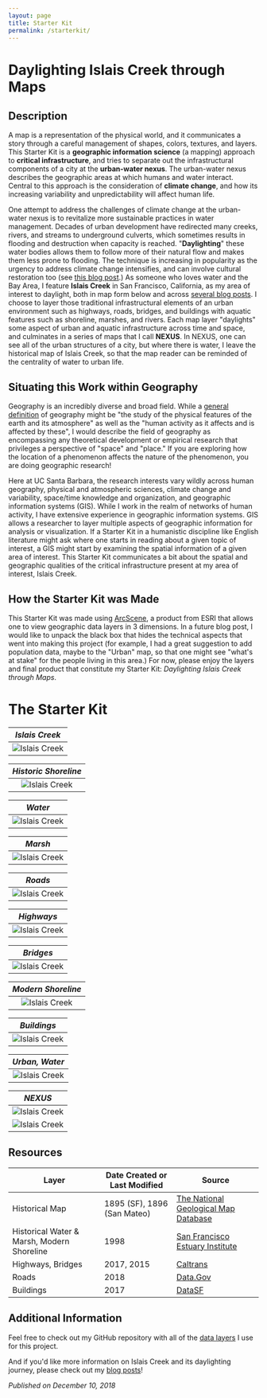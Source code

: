 ```yaml
---
layout: page
title: Starter Kit
permalink: /starterkit/
---
```


# Daylighting Islais Creek through Maps

## Description

A map is a representation of the physical world, and it communicates a story through a careful management of shapes, colors, textures, and layers. This Starter Kit is a **geographic information science** (a mapping) approach to **critical infrastructure**, and tries to separate out the infrastructural components of a city at the **urban-water nexus**. The urban-water nexus describes the geographic areas at which humans and water interact. Central to this approach is the consideration of **climate change**, and how its increasing variability and unpredictability will affect human life.

One attempt to address the challenges of climate change at the urban-water nexus is to revitalize more sustainable practices in water management. Decades of urban development have redirected many creeks, rivers, and streams to underground culverts, which sometimes results in flooding and destruction when capacity is reached. "**Daylighting**" these water bodies allows them to follow more of their natural flow and makes them less prone to flooding. The technique is increasing in popularity as the urgency to address climate change intensifies, and can involve cultural restoration too (see [this blog post](https://sburtner.github.io/shit-creek/).) As someone who loves water and the Bay Area, I feature **Islais Creek** in San Francisco, California, as my area of interest to daylight, both in map form below and across [several blog posts](https://sburtner.github.io/). I choose to layer those traditional infrastructural elements of an urban environment such as highways, roads, bridges, and buildings with aquatic features such as shoreline, marshes, and rivers. Each map layer "daylights" some aspect of urban and aquatic infrastructure across time and space, and culminates in a series of maps that I call **NEXUS**. In NEXUS, one can see all of the urban structures of a city, but where there is water, I leave the historical map of Islais Creek, so that the map reader can be reminded of the centrality of water to urban life.

## Situating this Work within Geography

Geography is an incredibly diverse and broad field. While a [general definition](https://en.oxforddictionaries.com/definition/geography) of geography might be "the study of the physical features of the earth and its atmosphere" as well as the "human activity as it affects and is affected by these", I would describe the field of geography as encompassing any theoretical development or empirical research that privileges a perspective of "space" and "place." If you are exploring how the location of a phenomenon affects the nature of the phenomenon, you are doing geographic research!

Here at UC Santa Barbara, the research interests vary wildly across human geography, physical and atmospheric sciences, climate change and variability, space/time knowledge and organization, and geographic information systems (GIS). While I work in the realm of networks of human activity, I have extensive experience in geographic information systems. GIS allows a researcher to layer multiple aspects of geographic information for analysis or visualization. If a Starter Kit in a humanistic discipline like English literature might ask where one starts in reading about a given topic of interest, a GIS might start by examining the spatial information of a given area of interest. This Starter Kit communicates a bit about the spatial and geographic qualities of the critical infrastructure present at my area of interest, Islais Creek.

## How the Starter Kit was Made

This Starter Kit was made using [ArcScene](http://desktop.arcgis.com/en/arcmap/latest/extensions/3d-analyst/3d-analyst-and-arcscene.htm), a product from ESRI that allows one to view geographic data layers in 3 dimensions. In a future blog post, I would like to unpack the black box that hides the technical aspects that went into making this project (for example, I had a great suggestion to add population data, maybe to the "Urban" map, so that one might see "what's at stake" for the people living in this area.) For now, please enjoy the layers and final product that constitute my Starter Kit: *Daylighting Islais Creek through Maps*.

# The Starter Kit

| *Islais Creek* |
|:--:| 
| ![Islais Creek](https://raw.githubusercontent.com/sburtner/critical_infrastructure/master/images/outputs/a_historic_out.png) |

| *Historic Shoreline* |
|:--:| 
| ![Islais Creek](https://raw.githubusercontent.com/sburtner/critical_infrastructure/master/images/outputs/b_historic_in.png) |

| *Water* |
|:--:| 
| ![Islais Creek](https://raw.githubusercontent.com/sburtner/critical_infrastructure/master/images/outputs/c_historic_water.png) |

| *Marsh* |
|:--:| 
| ![Islais Creek](https://raw.githubusercontent.com/sburtner/critical_infrastructure/master/images/outputs/d_historic_marsh.png) |

| *Roads* |
|:--:| 
| ![Islais Creek](https://raw.githubusercontent.com/sburtner/critical_infrastructure/master/images/outputs/e_roads.png) |

| *Highways* |
|:--:| 
| ![Islais Creek](https://raw.githubusercontent.com/sburtner/critical_infrastructure/master/images/outputs/f_highways.png) |

| *Bridges* |
|:--:| 
| ![Islais Creek](https://raw.githubusercontent.com/sburtner/critical_infrastructure/master/images/outputs/g_bridges.png) |

| *Modern Shoreline* |
|:--:| 
| ![Islais Creek](https://raw.githubusercontent.com/sburtner/critical_infrastructure/master/images/outputs/h_shore_type.png) |

| *Buildings* |
|:--:| 
| ![Islais Creek](https://raw.githubusercontent.com/sburtner/critical_infrastructure/master/images/outputs/i_buildings.png) |

| *Urban, Water* |
|:--:| 
| ![Islais Creek](https://raw.githubusercontent.com/sburtner/critical_infrastructure/master/images/outputs/j_sf_boundary.png) |

| *NEXUS* |
|:--:| 
| ![Islais Creek](https://raw.githubusercontent.com/sburtner/critical_infrastructure/master/images/outputs/k_nexus.png) |
| ![Islais Creek](https://raw.githubusercontent.com/sburtner/critical_infrastructure/master/images/outputs/animation.gif) |


## Resources

**Layer** | **Date Created or Last Modified** | **Source**
------------ | ------------- | -------------
Historical Map | 1895 (SF), 1896 (San Mateo) | [The National Geological Map Database](https://ngmdb.usgs.gov/ngmdb/ngmdb_home.html)
Historical Water & Marsh, Modern Shoreline | 1998 | [San Francisco Estuary Institute](http://www.sfei.org/content/ecoatlas-version-150b4-1998)
Highways, Bridges | 2017, 2015 | [Caltrans](http://www.dot.ca.gov/hq/tsip/gis/datalibrary/#Highway)
Roads | 2018 | [Data.Gov](https://catalog.data.gov/dataset/tiger-line-shapefile-2017-county-san-francisco-county-ca-all-roads-county-based-shapefile)
Buildings | 2017 | [DataSF](https://data.sfgov.org/Housing-and-Buildings/Building-Footprints/72ai-zege)


## Additional Information

Feel free to check out my GitHub repository with all of the [data layers](https://github.com/sburtner/critical_infrastructure) I use for this project.

And if you'd like more information on Islais Creek and its daylighting journey, please check out my [blog posts](https://sburtner.github.io/)!

*Published on December 10, 2018*



